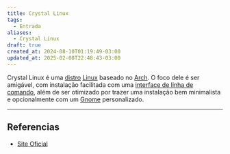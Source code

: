 ```yaml
---
title: Crystal Linux
tags:
  - Entrada
aliases:
  - Crystal Linux
draft: true
created_at: 2024-08-10T01:19:49-03:00
updated_at: 2025-02-08T22:48:43-03:00
---
```


Crystal Linux é uma [distro](content/atomos/2024/07/26/Distro_Linux.md) [Linux](content/entrada/2024/07/26/Linux.md) baseado no [Arch](content/entrada/2024/07/26/Arch_Linux.md). O foco dele é ser amigável, com instalação facilitada com uma [interface de linha de comando](content/atomos/2024/07/09/CLI.md), além de ser otimizado por trazer uma instalação bem minimalista e opcionalmente com um [Gnome](content/entrada/2024/08/10/Gnome.md) personalizado.

---

## Referencias

- [Site Oficial](https://getcryst.al/site) 